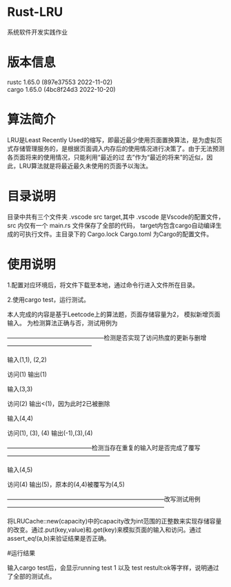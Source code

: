 # Rust-LRU
系统软件开发实践作业

# 版本信息
rustc 1.65.0  (897e37553 2022-11-02)  
cargo 1.65.0  (4bc8f24d3 2022-10-20)

# 算法简介
LRU是Least Recently Used的缩写，即最近最少使用页面置换算法，是为虚拟页式存储管理服务的，是根据页面调入内存后的使用情况进行决策了。由于无法预测各页面将来的使用情况，只能利用“最近的过
去”作为“最近的将来”的近似，因此，LRU算法就是将最近最久未使用的页面予以淘汰。

# 目录说明
目录中共有三个文件夹  .vscode  src  target,其中 .vscode  是Vscode的配置文件，src 内仅有一个 main.rs 文件保存了全部的代码， target内包含cargo自动编译生成的可执行文件。主目录下的 Cargo.lock  Cargo.toml 为Cargo的配置文件。
  
  # 使用说明
  1.配置对应环境后，将文件下载至本地，通过命令行进入文件所在目录。
  
  2.使用cargo test，运行测试。
  
  本人完成的内容是基于Leetcode上的算法题，页面存储容量为2， <key-value>模拟新增页面输入。
  为检测算法正确与否，测试用例为
  
  ————————————————检测是否实现了访问热度的更新与删增——————————————
  
  输入(1,1), (2,2)  
  
  访问(1)               输出(1)
  
  输入(3,3) 
  
  访问(2)               输出<(1)，因为此时2已被删除
                                       
  输入(4,4)
                                       
  访问(1), (3), (4)     输出(-1),(3),(4)
  
  ——————————————检测当存在重复的输入时是否完成了覆写—————————————————
                                       
  输入(4,5)
                                       
  访问(4)               输出(5)，原本的(4,4)被覆写为(4,5)
   
  ——————————————————————————改写测试用例——————————————————————————
                                       
  将LRUCache::new(capacity)中的capacity改为int范围的正整数来实现存储容量的改变。通过.put(key,value)和.get(key)来模拟页面的输入和访问。通过assert_eq!(a,b)来验证结果是否正确。
  
#运行结果
                                       
输入cargo test后，会显示running test 1 以及 test restult:ok等字样，说明通过了全部的测试点。
